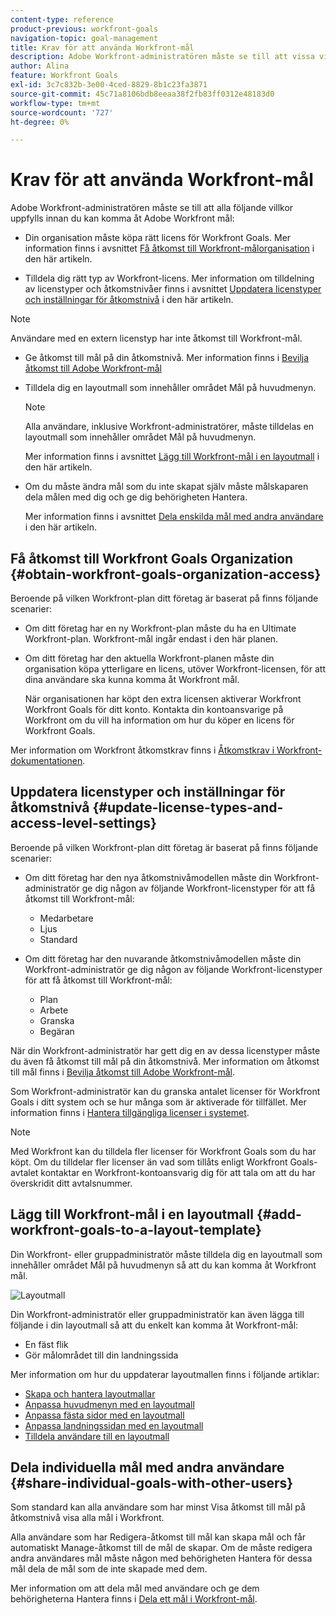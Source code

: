 ```yaml
---
content-type: reference
product-previous: workfront-goals
navigation-topic: goal-management
title: Krav för att använda Workfront-mål
description: Adobe Workfront-administratören måste se till att vissa villkor uppfylls innan du kan komma åt Adobe Workfront mål.
author: Alina
feature: Workfront Goals
exl-id: 3c7c832b-3e00-4ced-8829-8b1c23fa3871
source-git-commit: 45c71a8106bdb8eeaa38f2fb83ff0312e48183d0
workflow-type: tm+mt
source-wordcount: '727'
ht-degree: 0%

---
```


# Krav för att använda Workfront-mål

Adobe Workfront-administratören måste se till att alla följande villkor uppfylls innan du kan komma åt Adobe Workfront mål:

<!--drafted for P&P - replace the first bullet with this one when licensing changes: 
* Your company must purchase the correct Adobe Worfront plan or Adobe Workfront Goal license. For information, see the section [Obtain Workfront Goals organization access](#obtain-workfront-goals-organization-access)in this article.-->

* Din organisation måste köpa rätt licens för Workfront Goals. Mer information finns i avsnittet [Få åtkomst till Workfront-målorganisation](#obtain-workfront-goals-organization-access) i den här artikeln.

* Tilldela dig rätt typ av Workfront-licens. Mer information om tilldelning av licenstyper och åtkomstnivåer finns i avsnittet [Uppdatera licenstyper och inställningar för åtkomstnivå](#update-license-types-and-access-level-settings) i den här artikeln.

>[!NOTE]
>
>Användare med en extern licenstyp har inte åtkomst till Workfront-mål.

* Ge åtkomst till mål på din åtkomstnivå. Mer information finns i [Bevilja åtkomst till Adobe Workfront-mål](../../administration-and-setup/add-users/configure-and-grant-access/grant-access-goals.md)

* Tilldela dig en layoutmall som innehåller området Mål på huvudmenyn.

  >[!NOTE]
  >
  >Alla användare, inklusive Workfront-administratörer, måste tilldelas en layoutmall som innehåller området Mål på huvudmenyn.

  Mer information finns i avsnittet [Lägg till Workfront-mål i en layoutmall](#add-workfront-goals-to-a-layout-template) i den här artikeln.

* Om du måste ändra mål som du inte skapat själv måste målskaparen dela målen med dig och ge dig behörigheten Hantera.

  Mer information finns i avsnittet [Dela enskilda mål med andra användare](#share-individual-goals-with-other-users) i den här artikeln.

## Få åtkomst till Workfront Goals Organization {#obtain-workfront-goals-organization-access}


Beroende på vilken Workfront-plan ditt företag är baserat på finns följande scenarier:

* Om ditt företag har en ny Workfront-plan måste du ha en Ultimate Workfront-plan. Workfront-mål ingår endast i den här planen.

* Om ditt företag har den aktuella Workfront-planen måste din organisation köpa ytterligare en licens, utöver Workfront-licensen, för att dina användare ska kunna komma åt Workfront mål.

  När organisationen har köpt den extra licensen aktiverar Workfront Workfront Goals för ditt konto. Kontakta din kontoansvarige på Workfront om du vill ha information om hur du köper en licens för Workfront Goals.

Mer information om Workfront åtkomstkrav finns i [Åtkomstkrav i Workfront-dokumentationen](/help/quicksilver/administration-and-setup/add-users/access-levels-and-object-permissions/access-level-requirements-in-documentation.md).

## Uppdatera licenstyper och inställningar för åtkomstnivå  {#update-license-types-and-access-level-settings}

Beroende på vilken Workfront-plan ditt företag är baserat på finns följande scenarier:

* Om ditt företag har den nya åtkomstnivåmodellen måste din Workfront-administratör ge dig någon av följande Workfront-licenstyper för att få åtkomst till Workfront-mål:

   * Medarbetare
   * Ljus
   * Standard

* Om ditt företag har den nuvarande åtkomstnivåmodellen måste din Workfront-administratör ge dig någon av följande Workfront-licenstyper för att få åtkomst till Workfront-mål:

   * Plan
   * Arbete
   * Granska
   * Begäran

När din Workfront-administratör har gett dig en av dessa licenstyper måste du även få åtkomst till mål på din åtkomstnivå. Mer information om åtkomst till mål finns i [Bevilja åtkomst till Adobe Workfront-mål](../../administration-and-setup/add-users/configure-and-grant-access/grant-access-goals.md).

Som Workfront-administratör kan du granska antalet licenser för Workfront Goals i ditt system och se hur många som är aktiverade för tillfället. Mer information finns i [Hantera tillgängliga licenser i systemet](../../administration-and-setup/get-started-wf-administration/manage-available-licenses-in-your-system.md).

>[!NOTE]
>
>Med Workfront kan du tilldela fler licenser för Workfront Goals som du har köpt. Om du tilldelar fler licenser än vad som tillåts enligt Workfront Goals-avtalet kontaktar en Workfront-kontoansvarig dig för att tala om att du har överskridit ditt avtalsnummer.

## Lägg till Workfront-mål i en layoutmall {#add-workfront-goals-to-a-layout-template}

Din Workfront- eller gruppadministratör måste tilldela dig en layoutmall som innehåller området Mål på huvudmenyn så att du kan komma åt Workfront mål.

![Layoutmall](assets/layout-template-align-highlighted-350x220.png)

Din Workfront-administratör eller gruppadministratör kan även lägga till följande i din layoutmall så att du enkelt kan komma åt Workfront-mål:

* En fäst flik
* Gör målområdet till din landningssida

Mer information om hur du uppdaterar layoutmallen finns i följande artiklar:

* [Skapa och hantera layoutmallar](../../administration-and-setup/customize-workfront/use-layout-templates/create-and-manage-layout-templates.md)
* [Anpassa huvudmenyn med en layoutmall](../../administration-and-setup/customize-workfront/use-layout-templates/customize-main-menu.md)
* [Anpassa fästa sidor med en layoutmall](../../administration-and-setup/customize-workfront/use-layout-templates/customize-pinned-pages.md)
* [Anpassa landningssidan med en layoutmall](../../administration-and-setup/customize-workfront/use-layout-templates/customize-landing-page.md)
* [Tilldela användare till en layoutmall](../../administration-and-setup/customize-workfront/use-layout-templates/assign-users-to-layout-template.md)

## Dela individuella mål med andra användare {#share-individual-goals-with-other-users}

Som standard kan alla användare som har minst Visa åtkomst till mål på åtkomstnivå visa alla mål i Workfront.

Alla användare som har Redigera-åtkomst till mål kan skapa mål och får automatiskt Manage-åtkomst till de mål de skapar. Om de måste redigera andra användares mål måste någon med behörigheten Hantera för dessa mål dela de mål som de inte skapade med dem.

Mer information om att dela mål med användare och ge dem behörigheterna Hantera finns i [Dela ett mål i Workfront-mål](../../workfront-goals/workfront-goals-settings/share-a-goal.md).
